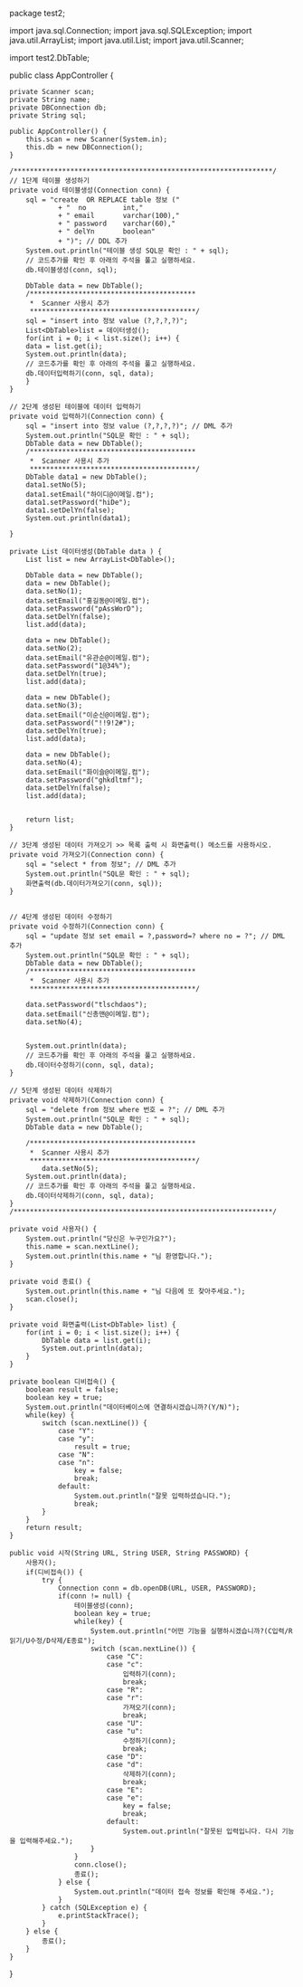 package test2;


import java.sql.Connection;
import java.sql.SQLException;
import java.util.ArrayList;
import java.util.List;
import java.util.Scanner;

import test2.DbTable; 

public class AppController {
	
	private Scanner scan;
	private String name;
	private DBConnection db;
	private String sql;
	
	public AppController() {
		this.scan = new Scanner(System.in);
		this.db = new DBConnection();
	}

	/****************************************************************/
	// 1단계 테이블 생성하기
	private void 테이블생성(Connection conn) {
		sql = "create  OR REPLACE table 정보 ("
				+ "	 no 		int,"
				+ "	email 		varchar(100),"
				+ "	password 	varchar(60),"
				+ "	delYn 		boolean"
				+ ")"; // DDL 추가
		System.out.println("테이블 생성 SQL문 확인 : " + sql);
		// 코드추가를 확인 후 아래의 주석을 풀고 실행하세요.		
		db.테이블생성(conn, sql);
	
		DbTable data = new DbTable();
		/*****************************************
		 *  Scanner 사용시 추가
		 *****************************************/
		sql = "insert into 정보 value (?,?,?,?)";
		List<DbTable>list = 데이터생성();
		for(int i = 0; i < list.size(); i++) {
		data = list.get(i);
		System.out.println(data);
		// 코드추가를 확인 후 아래의 주석을 풀고 실행하세요.
		db.데이터입력하기(conn, sql, data);
		}
	}
	
	// 2단계 생성된 테이블에 데이터 입력하기
	private void 입력하기(Connection conn) {
		sql = "insert into 정보 value (?,?,?,?)"; // DML 추가
		System.out.println("SQL문 확인 : " + sql);
		DbTable data = new DbTable();
		/*****************************************
		 *  Scanner 사용시 추가
		 *****************************************/
		DbTable data1 = new DbTable();
		data1.setNo(5);
		data1.setEmail("하이디@이메일.컴");
		data1.setPassword("hiDe");
		data1.setDelYn(false);
		System.out.println(data1);

	}
	
	private List 데이터생성(DbTable data ) {
		List list = new ArrayList<DbTable>();
		
		DbTable data = new DbTable();
		data = new DbTable();
		data.setNo(1);
		data.setEmail("홍길동@이메일.컴");
		data.setPassword("pAssWorD");
		data.setDelYn(false); 
		list.add(data);
		 
		data = new DbTable();
		data.setNo(2);
		data.setEmail("유관순@이메일.컴");
		data.setPassword("1@34%");
		data.setDelYn(true); 
		list.add(data);
		 
		data = new DbTable();
		data.setNo(3);
		data.setEmail("이순신@이메일.컴");
		data.setPassword("!!9!2#");
		data.setDelYn(true); 
		list.add(data);
	 
		data = new DbTable();
		data.setNo(4);
		data.setEmail("화이슬@이메일.컴");
		data.setPassword("ghkdltmf");
		data.setDelYn(false); 
		list.add(data);
		 
		
		return list;
	}
	
	// 3단계 생성된 데이터 가져오기 >> 목록 출력 시 화면출력() 메소드를 사용하시오.
	private void 가져오기(Connection conn) {
		sql = "select * from 정보"; // DML 추가
		System.out.println("SQL문 확인 : " + sql);
		화면출력(db.데이터가져오기(conn, sql));
	}
	
	
	// 4단계 생성된 데이터 수정하기
	private void 수정하기(Connection conn) {
		sql = "update 정보 set email = ?,password=? where no = ?"; // DML 추가
		System.out.println("SQL문 확인 : " + sql);
		DbTable data = new DbTable();
		/*****************************************
		 *  Scanner 사용시 추가
		 *****************************************/
		
		data.setPassword("tlschdaos");
		data.setEmail("신총맨@이메일.컴");
		data.setNo(4);
		
		
		System.out.println(data);
		// 코드추가를 확인 후 아래의 주석을 풀고 실행하세요.
		db.데이터수정하기(conn, sql, data);
	}
	
	// 5단계 생성된 데이터 삭제하기
	private void 삭제하기(Connection conn) {
		sql = "delete from 정보 where 번호 = ?"; // DML 추가
		System.out.println("SQL문 확인 : " + sql);
		DbTable data = new DbTable();

		/*****************************************
		 *  Scanner 사용시 추가
		 *****************************************/
			data.setNo(5);
		System.out.println(data);
		// 코드추가를 확인 후 아래의 주석을 풀고 실행하세요.
		db.데이터삭제하기(conn, sql, data);
	}
	/****************************************************************/
	
	private void 사용자() {
		System.out.println("당신은 누구인가요?");
		this.name = scan.nextLine();
		System.out.println(this.name + "님 환영합니다.");
	}
	
	private void 종료() {
		System.out.println(this.name + "님 다음에 또 찾아주세요.");
		scan.close();
	}
	
	private void 화면출력(List<DbTable> list) {
		for(int i = 0; i < list.size(); i++) {
			DbTable data = list.get(i);
			System.out.println(data);
		}
	}
	
	private boolean 디비접속() {
		boolean result = false;
		boolean key = true;
		System.out.println("데이터베이스에 연결하시겠습니까?(Y/N)");
		while(key) {
			switch (scan.nextLine()) {
				case "Y":
				case "y":
					result = true;
				case "N":
				case "n":
					key = false;
					break;
				default:
					System.out.println("잘못 입력하셨습니다.");
					break;
			}
		}
		return result;
	}
	
	public void 시작(String URL, String USER, String PASSWORD) {
		사용자();
		if(디비접속()) {
			try {
				Connection conn = db.openDB(URL, USER, PASSWORD);
				if(conn != null) {
					테이블생성(conn);					
					boolean key = true;
					while(key) {
						System.out.println("어떤 기능을 실행하시겠습니까?(C입력/R읽기/U수정/D삭제/E종료");
						switch (scan.nextLine()) {
							case "C": 
							case "c":
								입력하기(conn);
								break;
							case "R": 
							case "r":
								가져오기(conn);
								break;
							case "U": 
							case "u":
								수정하기(conn);
								break;
							case "D": 
							case "d":
								삭제하기(conn);
								break;
							case "E": 
							case "e":
								key = false;
								break;
							default:
								System.out.println("잘못된 입력입니다. 다시 기능을 입력해주세요.");
						}
					}
					conn.close();
					종료();
				} else {
					System.out.println("데이터 접속 정보를 확인해 주세요.");
				}
			} catch (SQLException e) {
				e.printStackTrace();
			}
		} else {
			종료();
		}
	}

}
